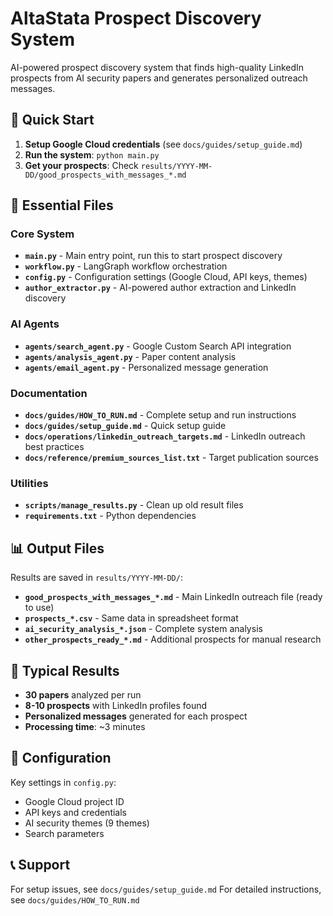 # AltaStata Prospect Discovery System

AI-powered prospect discovery system that finds high-quality LinkedIn prospects from AI security papers and generates personalized outreach messages.

## 🚀 Quick Start

1. **Setup Google Cloud credentials** (see `docs/guides/setup_guide.md`)
2. **Run the system**: `python main.py`
3. **Get your prospects**: Check `results/YYYY-MM-DD/good_prospects_with_messages_*.md`

## 📁 Essential Files

### Core System
- **`main.py`** - Main entry point, run this to start prospect discovery
- **`workflow.py`** - LangGraph workflow orchestration
- **`config.py`** - Configuration settings (Google Cloud, API keys, themes)
- **`author_extractor.py`** - AI-powered author extraction and LinkedIn discovery

### AI Agents
- **`agents/search_agent.py`** - Google Custom Search API integration
- **`agents/analysis_agent.py`** - Paper content analysis
- **`agents/email_agent.py`** - Personalized message generation

### Documentation
- **`docs/guides/HOW_TO_RUN.md`** - Complete setup and run instructions
- **`docs/guides/setup_guide.md`** - Quick setup guide
- **`docs/operations/linkedin_outreach_targets.md`** - LinkedIn outreach best practices
- **`docs/reference/premium_sources_list.txt`** - Target publication sources

### Utilities
- **`scripts/manage_results.py`** - Clean up old result files
- **`requirements.txt`** - Python dependencies

## 📊 Output Files

Results are saved in `results/YYYY-MM-DD/`:
- **`good_prospects_with_messages_*.md`** - Main LinkedIn outreach file (ready to use)
- **`prospects_*.csv`** - Same data in spreadsheet format
- **`ai_security_analysis_*.json`** - Complete system analysis
- **`other_prospects_ready_*.md`** - Additional prospects for manual research

## 🎯 Typical Results

- **30 papers** analyzed per run
- **8-10 prospects** with LinkedIn profiles found
- **Personalized messages** generated for each prospect
- **Processing time**: ~3 minutes

## 🔧 Configuration

Key settings in `config.py`:
- Google Cloud project ID
- API keys and credentials
- AI security themes (9 themes)
- Search parameters

## 📞 Support

For setup issues, see `docs/guides/setup_guide.md`
For detailed instructions, see `docs/guides/HOW_TO_RUN.md`